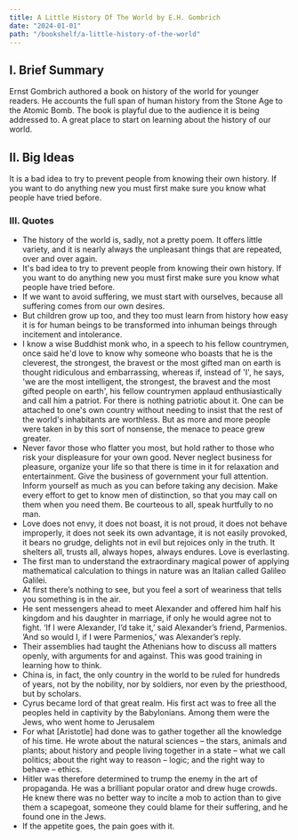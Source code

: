 ```yaml
---
title: A Little History Of The World by E.H. Gombrich
date: "2024-01-01"
path: "/bookshelf/a-little-history-of-the-world"
---
```

## I. Brief Summary
Ernst Gombrich authored a book on history of the world for younger readers. He accounts the full span of human history from the Stone Age to the Atomic Bomb. The book is playful due to the audience it is being addressed to. A great place to start on learning about the history of our world.

## II. Big Ideas
It is a bad idea to try to prevent people from knowing their own history. If you want to do anything new you must first make sure you know what people have tried before.

### III. Quotes
- The history of the world is, sadly, not a pretty poem. It offers little variety, and it is nearly always the unpleasant things that are repeated, over and over again.
- It's bad idea to try to prevent people from knowing their own history. If you want to do anything new you must first make sure you know what people have tried before.
- If we want to avoid suffering, we must start with ourselves, because all suffering comes from our own desires.
- But children grow up too, and they too must learn from history how easy it is for human beings to be transformed into inhuman beings through incitement and intolerance.
- I know a wise Buddhist monk who, in a speech to his fellow countrymen, once said he'd love to know why someone who boasts that he is the cleverest, the strongest, the bravest or the most gifted man on earth is thought ridiculous and embarrassing, whereas if, instead of 'I', he says, 'we are the most intelligent, the strongest, the bravest and the most gifted people on earth', his fellow countrymen applaud enthusiastically and call him a patriot. For there is nothing patriotic about it. One can be attached to one's own country without needing to insist that the rest of the world's inhabitants are worthless. But as more and more people were taken in by this sort of nonsense, the menace to peace grew greater.
- Never favor those who flatter you most, but hold rather to those who risk your displeasure for your own good. Never neglect business for pleasure, organize your life so that there is time in it for relaxation and entertainment. Give the business of government your full attention. Inform yourself as much as you can before taking any decision. Make every effort to get to know men of distinction, so that you may call on them when you need them. Be courteous to all, speak hurtfully to no man.
- Love does not envy, it does not boast, it is not proud, it does not behave improperly, it does not seek its own advantage, it is not easily provoked, it bears no grudge, delights not in evil but rejoices only in the truth. It shelters all, trusts all, always hopes, always endures. Love is everlasting.
- The first man to understand the extraordinary magical power of applying mathematical calculation to things in nature was an Italian called Galileo Galilei.
- At first there’s nothing to see, but you feel a sort of weariness that tells you something is in the air.
- He sent messengers ahead to meet Alexander and offered him half his kingdom and his daughter in marriage, if only he would agree not to fight. ‘If I were Alexander, I’d take it,’ said Alexander’s friend, Parmenios. ’And so would I, if I were Parmenios,’ was Alexander’s reply.
- Their assemblies had taught the Athenians how to discuss all matters openly, with arguments for and against. This was good training in learning how to think.
- China is, in fact, the only country in the world to be ruled for hundreds of years, not by the nobility, nor by soldiers, nor even by the priesthood, but by scholars.
- Cyrus became lord of that great realm. His first act was to free all the peoples held in captivity by the Babylonians. Among them were the Jews, who went home to Jerusalem
- For what [Aristotle] had done was to gather together all the knowledge of his time. He wrote about the natural sciences – the stars, animals and plants; about history and people living together in a state – what we call politics; about the right way to reason – logic; and the right way to behave – ethics.
- Hitler was therefore determined to trump the enemy in the art of propaganda. He was a brilliant popular orator and drew huge crowds. He knew there was no better way to incite a mob to action than to give them a scapegoat, someone they could blame for their suffering, and he found one in the Jews.
- If the appetite goes, the pain goes with it.